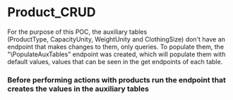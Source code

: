 # Product_CRUD

For the purpose of this POC, the auxiliary tables  
(ProductType, CapacityUnity, WeightUnity and ClothingSize) don't have an endpoint that makes changes to them, only queries. To populate them, the "\PopulateAuxTables" endpoint was created, which will populate them with default values, values that can be seen in the get endpoints of each table.

### Before performing actions with products run the endpoint that creates the values in the auxiliary tables
